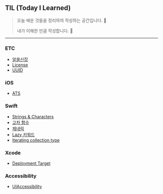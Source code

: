 ## TIL (Today I Learned)
> 오늘 배운 것들을 정리하여 작성하는 공간입니다. 💼
>
> 내가 이해한 만큼 작성합니다. 📝

---



### ETC

* [알쓸신잡](./ETC/Miscellaneous.md)
* [License](./ETC/License.md)
* [UUID](./ETC/UUID.md)

### iOS

* [ATS](./iOS/ATS.md)

### Swift

* [Strings & Characters](./Swift/Strings&Characters.md)
* [고차 함수](./Swift/HighOrderFunction.md)
* [제네릭](./Swift/Generics.md)
* [Lazy 키워드](./Swift/LazyKeyword.md)
* [Iterating collection type](./Swift/IteratingCollectionType.md)

### Xcode
* [Deployment Target](./Xcode/DeploymentTarget.md)

### Accessibility

- [UIAccessibility](./Accessibility/UIAccessibility.md)
